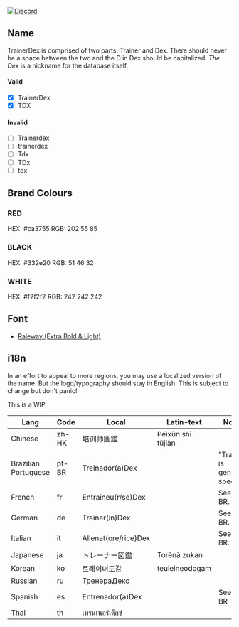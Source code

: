 [![Discord](https://discordapp.com/api/v6/guilds/364313717720219651/widget.png?style=shield)](http://discord.trainerdex.co.uk/)

## Name

TrainerDex is comprised of two parts: Trainer and Dex. There should never be a space between the two and the D in Dex should be capitalized. 
_The Dex_ is a nickname for the database itself. 

#### Valid
- [x] TrainerDex
- [x] TDX

#### Invalid
- [ ] Trainerdex
- [ ] trainerdex
- [ ] Tdx
- [ ] TDx
- [ ] tdx

## Brand Colours
### RED

HEX: #ca3755
RGB: 202 55 85

### BLACK

HEX: #332e20
RGB: 51 46 32

### WHITE

HEX: #f2f2f2
RGB: 242 242 242

## Font

* [Raleway (Extra Bold & Light)](https://fonts.google.com/specimen/Raleway)

## i18n
In an effort to appeal to more regions, you may use a localized version of the name. But the logo/typography should stay in English. This is subject to change but don't panic!

This is a WIP. 

| Lang                 | Code  | Local                | Latin-text        | Notes                         |
|----------------------|-------|----------------------|-------------------|-------------------------------|
| Chinese              | zh-HK | 培训师圖鑑           | Péixùn shī tújiàn |                               |
| Brazilian Portuguese | pt-BR | Treinador(a)Dex      |                   | "Trainer" is gender specific. |
| French               | fr    | Entraîneu(r/se)Dex   |                   | See pt-BR.                    |
| German               | de    | Trainer(in)Dex       |                   | See pt-BR.                    |
| Italian              | it    | Allenat(ore/rice)Dex |                   | See pt-BR.                    |
| Japanese             | ja    | トレーナー図鑑       | Torēnā zukan      |                               |
| Korean               | ko    | 트레이너도감         | teuleineodogam    |                               |
| Russian              | ru    | ТренераДекс          |                   |                               |
| Spanish              | es    | Entrenador(a)Dex     |                   | See pt-BR                     |
| Thai                 | th    | เทรนเนอร์เด็กซ์         |                   |                               |

